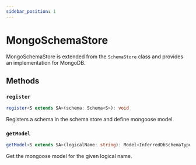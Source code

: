 ```yaml
---
sidebar_position: 1
---
```


# MongoSchemaStore

MongoSchemaStore is extended from the `SchemaStore` class and provides an implementation for MongoDB.

## Methods

### `register`  

```ts
register<S extends SA>(schema: Schema<S>): void
```

Registers a schema in the schema store and define mongoose model.

### `getModel`

```ts
getModel<S extends SA>(logicalName: string): Model<InferredDbSchemaType<S>>
```

Get the mongoose model for the given logical name.
